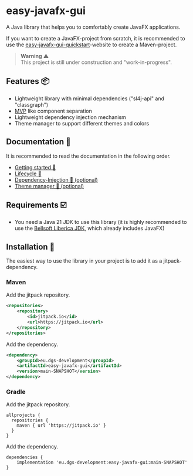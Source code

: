 # easy-javafx-gui

A Java library that helps you to comfortably create JavaFX applications.

If you want to create a JavaFX-project from scratch, it is recommended to use the [easy-javafx-gui-quickstart](https://dgs-development.github.io/easy-javafx-gui-quickstart/)-website to create a Maven-project.

>**Warning** ⚠️   
>This project is still under construction and "work-in-progress". 

## Features 📦

* Lightweight library with minimal dependencies ("sl4j-api" and "classgraph")
* [MVP](https://en.wikipedia.org/wiki/Model%E2%80%93view%E2%80%93presenter) like component separation
* Lightweight dependency injection mechanism
* Theme manager to support different themes and colors

## Documentation 📒

It is recommended to read the documentation in the following order.

* [Getting started 🚀](https://github.com/DGS-Development/easy-javafx-gui/blob/main/static/documentation/getting-started/getting-started.md)
* [Lifecycle 🔁](https://github.com/DGS-Development/easy-javafx-gui/blob/main/static/documentation/lifecycle/lifecycle.md)
* [Dependency-Injection 🔎 (optional)](https://github.com/DGS-Development/easy-javafx-gui/blob/main/static/documentation/dependency-injection/dependency-injection.md)
* [Theme manager 🎨 (optional)](https://github.com/DGS-Development/easy-javafx-gui/blob/main/static/documentation/theme-manager/theme-manager.md)

## Requirements ☑️

* You need a Java 21 JDK to use this library (it is highly recommended to use the [Bellsoft Liberica JDK](https://bell-sw.com/pages/downloads/), which already includes JavaFX)

## Installation 🔨

The easiest way to use the library in your project is to add it as a jitpack-dependency.

### Maven

Add the jitpack repository.

```xml
<repositories>
    <repository>
        <id>jitpack.io</id>
        <url>https://jitpack.io</url>
    </repository>
</repositories>
```

Add the dependency.

```xml
<dependency>
    <groupId>eu.dgs-development</groupId>
    <artifactId>easy-javafx-gui</artifactId>
    <version>main-SNAPSHOT</version>
</dependency>
```

### Gradle

Add the jitpack repository.

```text
allprojects {
  repositories {
    maven { url 'https://jitpack.io' }
  }
}
```

Add the dependency.

```text
dependencies {
    implementation 'eu.dgs-development:easy-javafx-gui:main-SNAPSHOT'
}
```